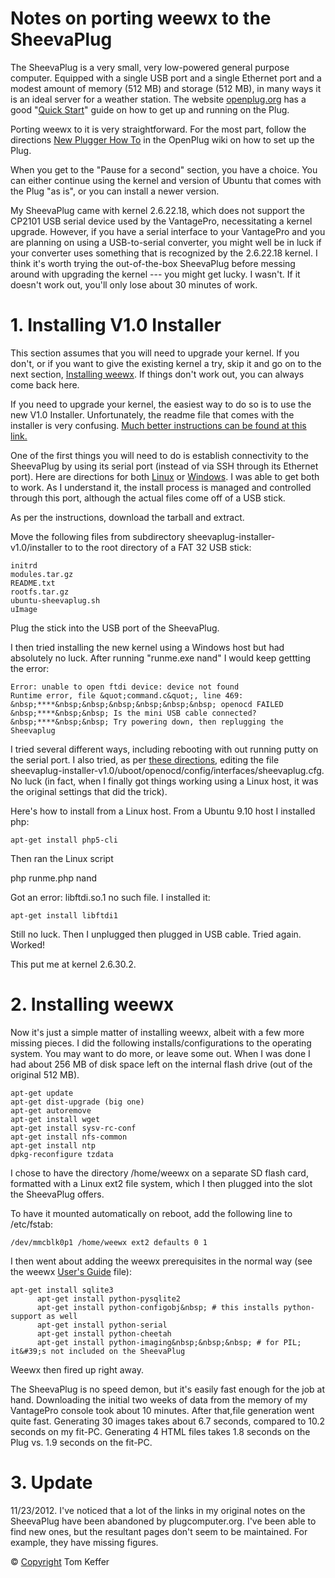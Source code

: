 # Notes on porting <span class="code">weewx</span> to the SheevaPlug

The SheevaPlug is a very small, very low-powered general purpose computer. Equipped with a single USB port and a single Ethernet port and a modest amount of memory (512 MB) and storage (512 MB), in many ways it is an ideal server for a weather station. The website [openplug.org](http://www.openplug.org) has a good &quot;[Quick Start](http://www.plugcomputer.org/Documentation/quickstart/)&quot; guide on how to get up and running on the Plug.

Porting weewx to it is very straightforward. For the most part, follow the directions
[New Plugger How To](http://www.plugcomputer.org/Documentation/howtos/new-plugger-how-to/) in the OpenPlug wiki on how to set up the Plug.

When you get to the &quot;Pause for a second&quot; section, you have a choice. You can either continue using the kernel and version of Ubuntu that comes with the Plug &quot;as is&quot;, or you can install a newer version.

My SheevaPlug came with kernel 2.6.22.18, which does not support the CP2101 USB serial device used by the VantagePro, necessitating a kernel upgrade. However, if you have a serial interface to your VantagePro and you are planning on using a USB-to-serial converter, you might well be in luck if your converter uses something that is recognized by the 2.6.22.18 kernel. I think it&#39;s worth trying the out-of-the-box SheevaPlug before messing around with upgrading the kernel --- you might get lucky. I wasn&#39;t. If it doesn&#39;t work out, you&#39;ll only lose about 30 minutes of work.

# 1. Installing V1.0 Installer

This section assumes that you will need to upgrade your kernel. If you don&#39;t, or if you want to give the existing kernel a try, skip it and go on to the next section, [Installing weewx](http://www.weewx.com/docs/sheeva.htm#Installing_weewx). If things don&#39;t work out, you can always come back here.

If you need to upgrade your kernel, the easiest way to do so is to use the new V1.0 Installer. Unfortunately, the readme file that comes with the installer is very confusing. [ Much better instructions can be found at this link.](http://www.plugcomputer.org/Documentation/howtos/sheevaplug-installer/)

One of the first things you will need to do is establish connectivity to the SheevaPlug by using its serial port (instead of via SSH through its Ethernet port). Here are directions for both [Linux](http://www.plugcomputer.org/Documentation/howtos/serial-terminallinuxprograms/) or [Windows](http://www.plugcomputer.org/Documentation/howtos/serialterminalwindowsputty/). I was able to get both to work. As I understand it, the install process is managed and controlled through this port, although the actual files come off of a USB stick.

As per the instructions, download the tarball and extract.

Move the following files from subdirectory <span class="code">sheevaplug-installer-v1.0/installer</span> 
to to the root directory of a FAT 32 USB stick:
~~~~
initrd
modules.tar.gz
README.txt
rootfs.tar.gz
ubuntu-sheevaplug.sh
uImage
~~~~
Plug the stick into the USB port of the SheevaPlug.

I then tried installing the new kernel using a Windows host but had absolutely no luck. After running &quot;<span class="code">runme.exe nand</span>&quot; I would keep gettting the error:
~~~~
Error: unable to open ftdi device: device not found
Runtime error, file &quot;command.c&quot;, line 469:
&nbsp;****&nbsp;&nbsp;&nbsp;&nbsp;&nbsp;&nbsp; openocd FAILED
&nbsp;****&nbsp;&nbsp; Is the mini USB cable connected?
&nbsp;****&nbsp;&nbsp; Try powering down, then replugging the Sheevaplug
~~~~
I tried several different ways, including rebooting with out running putty on the serial port. I also tried, as per [ these directions](http://www.openplug.org/plugwiki/index.php/SheevaPlug_Installer#Important_Note_for_Newer_Plugs_.287.2F30.2F09ish.29), editing the file <span class="code"> sheevaplug-installer-v1.0/uboot/openocd/config/interfaces/sheevaplug.cfg</span>. No luck (in fact, when I finally got things working using a Linux host, it was the original settings that did the trick).

Here&#39;s how to install from a Linux host. From a Ubuntu 9.10 host I installed php:
~~~~
apt-get install php5-cli
~~~~
Then ran the Linux script

php runme.php nand

Got an error: libftdi.so.1 no such file. I installed it:
~~~~
apt-get install libftdi1
~~~~
Still no luck. Then I unplugged then plugged in USB cable. Tried again. 
Worked!

This put me at kernel 2.6.30.2.

# <a name="Installing_weewx">2. Installing weewx</a>

Now it&#39;s just a simple matter of installing weewx, albeit with a few more missing pieces. I did the following installs/configurations to the operating system. You may want to do more, or leave some out. When I was done I had about 256 MB of disk space left on the internal flash drive (out of the original 512 MB).
~~~~
apt-get update
apt-get dist-upgrade (big one)
apt-get autoremove
apt-get install wget
apt-get install sysv-rc-conf
apt-get install nfs-common
apt-get install ntp
dpkg-reconfigure tzdata
~~~~
I chose to have the directory <span class="code">/home/weewx</span> on a separate SD flash card, formatted with a Linux ext2 file system, which I then plugged into the slot the SheevaPlug offers.

To have it mounted automatically on reboot, add the following line to /etc/fstab:
~~~~
/dev/mmcblk0p1 /home/weewx ext2 defaults 0 1
~~~~
I then went about adding the weewx prerequisites in the normal way (see the <span class="code">weewx</span> [User&#39;s Guide](http://www.weewx.com/docs/usersguide.htm) file):
~~~~
apt-get install sqlite3
      apt-get install python-pysqlite2
      apt-get install python-configobj&nbsp; # this installs python-support as well
      apt-get install python-serial
      apt-get install python-cheetah
      apt-get install python-imaging&nbsp;&nbsp;&nbsp; # for PIL; it&#39;s not included on the SheevaPlug
~~~~
Weewx then fired up right away.

The SheevaPlug is no speed demon, but it&#39;s easily fast enough for the job at hand. Downloading the initial two weeks of data from the memory of my VantagePro console took about 10 minutes. After that,file generation went quite fast. Generating 30 images takes about 6.7 seconds, compared to 10.2 seconds on my 
fit-PC. Generating 4 HTML files takes 1.8 seconds on the Plug vs. 1.9 seconds on the fit-PC.

# 3. Update

11/23/2012. I've noticed that a lot of the links in my original notes on the SheevaPlug have been abandoned by plugcomputer.org. I've been able to find new ones, but the resultant pages don't seem to be maintained. For example, they have missing figures.

&copy; [Copyright](http://www.weewx.com/docs/copyright.htm) Tom Keffer